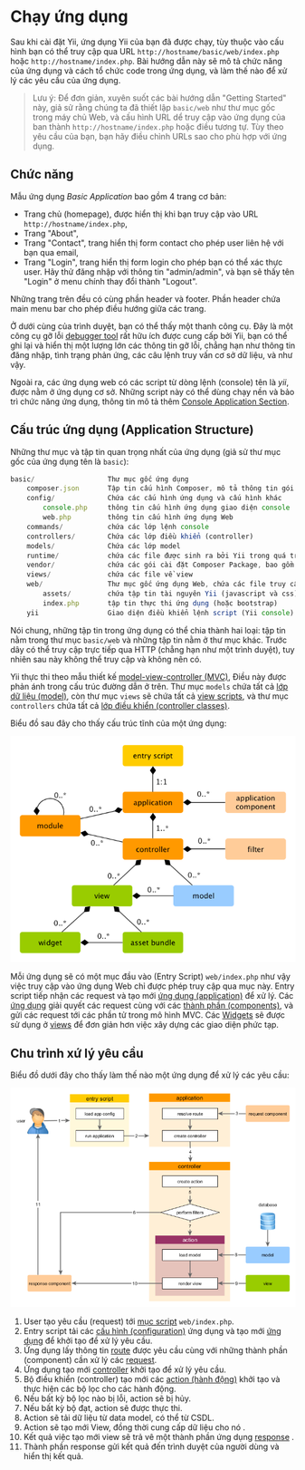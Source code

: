 Chạy ứng dụng
====================

Sau khi cài đặt Yii, ứng dụng Yii của bạn đã được chạy, tùy thuộc vào cấu hình bạn có thể truy cập qua URL `http://hostname/basic/web/index.php`
hoặc `http://hostname/index.php`. Bài hướng dẫn này sẽ mô tả chức năng của ứng dụng và cách tổ chức code trong ứng dụng,
và làm thế nào để xử lý các yêu cầu của ứng dụng.

> Lưu ý: Để đơn giản, xuyên suốt các bài hướng dẫn "Getting Started" này, giả sử rằng chúng ta đã thiết lập `basic/web`
  như thư mục gốc trong máy chủ Web, và cấu hình URL dể truy cập vào ứng dụng của ban thành
  `http://hostname/index.php` hoặc điều tương tự. Tùy theo yêu cầu của bạn, bạn hãy điều chình 
  URLs sao cho phù hợp với ứng dụng.


Chức năng <span id="functionality"></span>
-------------

Mẫu ứng dụng *Basic Application* bao gồm 4 trang cơ bản:

* Trang chủ (homepage), được hiển thị khi bạn truy cập vào URL `http://hostname/index.php`,
* Trang "About",
* Trang "Contact", trang hiển thị form contact cho phép user liên hệ với bạn qua email,
* Trang "Login", trang hiển thị form login cho phép bạn có thể xác thực user. Hãy thử đăng nhập với
  thông tin "admin/admin", và bạn sẽ thấy tên "Login" ở menu chính thay đổi thành "Logout".

Những trang trên đều có cùng phần header và footer. Phần header chứa main menu bar cho phép điều hướng giữa các trang.

Ở dưới cùng của trình duyệt, bạn có thể thấy một thanh công cụ. Đây là một công cụ gỡ lỗi [debugger tool](tool-debugger.md) rất hữu ích
được cung cấp bởi Yii, bạn có thể ghi lại và hiển thị một lượng lớn các thông tin gỡ lỗi, 
chẳng hạn như thông tin đăng nhập, tình trạng phản ứng, các câu lệnh truy vấn cơ sở dữ liệu, và như vậy.

Ngoài ra, các ứng dụng web có các script từ dòng lệnh (console) tên là *yii*, được nằm ở ứng dụng cơ sở. 
Những script này có thể dùng chạy nền và bảo trì chức năng ứng dụng, thông tin mô tả thêm [Console Application Section](tutorial-console.md).


Cấu trúc ứng dụng (Application Structure) <span id="application-structure"></span>
---------------------

Những thư mục và tập tin quan trọng nhất của ứng dụng (giả sử thư mục gốc của ứng dụng tên là `basic`):

```javascript
basic/                  Thư mục gốc ứng dụng
    composer.json       Tập tin cấu hình Composer, mô tả thông tin gói
    config/             Chứa các cấu hình ứng dụng và cấu hình khác
        console.php     thông tin cấu hình ứng dụng giao diện console
        web.php         thông tin cấu hình ứng dụng Web
    commands/           chứa các lớp lệnh console
    controllers/        Chứa các lớp điều khiển (controller)
    models/             Chứa các lớp model
    runtime/            chứa các file được sinh ra bởi Yii trong quá trình chạy, chẳng hạn như đăng nhập và file của bộ nhớ cache
    vendor/             chứa các gói cài đặt Composer Package, bao gồm cả Yii framework
    views/              chứa các file về view
    web/                Thư mục gốc ứng dụng Web, chứa các file truy cập Web
        assets/         chứa tập tin tài nguyên Yii (javascript và css)
        index.php       tập tin thực thi ứng dụng (hoặc bootstrap)
    yii                 Giao diện điều khiển lệnh script (Yii console)
```

Nói chung, những tập tin trong ứng dụng có thể chia thành hai loại: tập tin nằm trong thư mục `basic/web` và những tập
tin nằm ở thư mục khác. Trước dây có thể truy cập trực tiếp qua HTTP (chẳng hạn như một trình duyệt), tuy nhiên sau này không thể truy cập và không nên có.

Yii thực thi theo mẫu thiết kế [model-view-controller (MVC)](http://wikipedia.org/wiki/Model-view-controller),
Điều này được phản ánh trong cấu trúc đường dẫn ở trên. Thư mục `models` chứa tất cả [lớp dữ liệu (model)](structure-models.md),
còn thư mục `views` sẽ chứa tất cả [view scripts](structure-views.md), và thư mục `controllers` chứa tất cả
[lớp điều khiển (controller classes)](structure-controllers.md).

Biểu đồ sau đây cho thấy cấu trúc tĩnh của một ứng dụng:

![Static Structure of Application](images/application-structure.png)

Mỗi ứng dụng sẽ có một mục đầu vào (Entry Script) `web/index.php` như vậy việc truy cập vào ứng dụng Web chỉ được phép truy cập qua mục này.
Entry script tiếp nhận các request và tạo mới [ứng dụng (application)](structure-applications.md) để xử lý.
Các [ứng dụng](structure-applications.md) giải quyết các request cùng với các [thành phần (components)](concept-components.md),
và gửi các request tới các phần tử trong mô hình MVC. Các [Widgets](structure-widgets.md) sẽ được sử dụng ở [views](structure-views.md)
để đơn giản hơn việc xây dựng các giao diện phức tạp.


Chu trình xứ lý yêu cầu <span id="request-lifecycle"></span>
-----------------

Biểu đồ dưới đây cho thấy làm thế nào một ứng dụng để xử lý các yêu cầu:

![Request Lifecycle](images/request-lifecycle.png)

1. User tạo yêu cầu (request) tới [mục script](structure-entry-scripts.md) `web/index.php`.
2. Entry script tải các [cấu hình (configuration)](concept-configurations.md) ứng dụng và tạo mới
   [ứng dụng](structure-applications.md) để khởi tạo để xử lý yêu cầu.
3. Ứng dụng lấy thông tin [route](runtime-routing.md) được yêu cầu cùng với những thành phần (component)
   cần xử lý các [request](runtime-requests.md).
4. Ứng dụng tạo mới [controller](structure-controllers.md) khởi tạo để xử lý yêu cầu.
5. Bộ điều khiển (controller) tạo mới các [action (hành động)](structure-controllers.md) khởi tạo và thực hiện các bộ lọc cho các hành động.
6. Nếu bất kỳ bộ lọc nào bị lỗi, action sẽ bị hủy.
7. Nếu bất kỳ bộ đạt, action sẽ được thực thi.
8. Action sẽ tải dữ liệu từ data model, có thể từ CSDL.
9. Action sẽ tạo mới View, đồng thời cung cấp dữ liệu cho nó .
10. Kết quả việc tạo mới view sẽ trả vê một thành phần ứng dụng [response](runtime-responses.md) .
11. Thành phần response gửi kết quả đến trình duyệt của người dùng và hiển thị kết quả.

